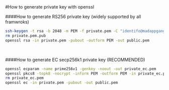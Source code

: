 &nbsp;
&nbsp;

#How to generate private key with openssl

####How to generate RS256 private key (widely supported by all framwroks)
```sh
ssh-keygen -t rsa -b 2048 -m PEM -f private.pem -C "identifo@madappgang.com" -N ""
rm private.pem.pub
openssl rsa -in private.pem -pubout -outform PEM -out public.pem
```
&nbsp;

####How to generate EC secp256k1  private key (RECOMMENDED)
```sh
openssl ecparam -name prime256v1 -genkey -noout -out private_ec.pem
openssl pkcs8 -topk8 -nocrypt -inform PEM -outform PEM -in private_ec.pem -out private.pem
rm private_ec.pem
openssl ec -in private.pem -pubout -out public.pem
```
